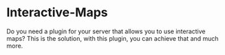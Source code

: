 # Interactive-Maps
Do you need a plugin for your server that allows you to use interactive maps? This is the solution, with this plugin, you can achieve that and much more.
